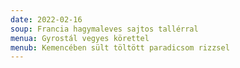 ```yaml
---
date: 2022-02-16
soup: Francia hagymaleves sajtos tallérral
menua: Gyrostál vegyes körettel
menub: Kemencében sült töltött paradicsom rizzsel
---
```

